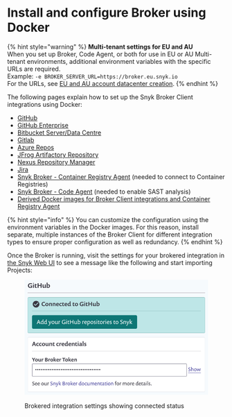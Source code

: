 # Install and configure Broker using Docker

{% hint style="warning" %}
**Multi-tenant settings for EU and AU**\
When you set up Broker, Code Agent, or both for use in EU or AU Multi-tenant environments, additional environment variables with the specific URLs are required.\
Example: `-e BROKER_SERVER_URL=https://broker.eu.snyk.io`\
For the URLs, see [EU and AU account datacenter creation](https://docs.snyk.io/snyk-processes/data-residency-at-snyk#eu-and-au-datacenter-account-creation).
{% endhint %}

The following pages explain how to set up the Snyk Broker Client integrations using Docker:

* [GitHub](broker-example-set-up-snyk-broker-with-github.md)
* [GitHub Enterprise](setup-broker-with-github-enterprise.md)
* [Bitbucket Server/Data Centre](data-center.md)
* [Gitlab](setup-broker-with-gitlab.md)
* [Azure Repos](setup-broker-with-azure-repos.md)
* [JFrog Artifactory Repository](set-up-snyk-broker-with-artifactory-repository.md)
* [Nexus Repository Manager](set-up-snyk-broker-with-nexus-repository-manager.md)
* [Jira](setup-broker-with-jira.md)
* [Snyk Broker - Container Registry Agent](../../snyk-broker-container-registry-agent/) (needed to connect to Container Registries)
* [Snyk Broker - Code Agent](../../snyk-broker-code-agent/) (needed to enable SAST analysis)
* [Derived Docker images for Broker Client integrations and Container Registry Agent](derived-docker-images-for-broker-client-integrations-and-container-registry-agent.md)

{% hint style="info" %}
You can customize the configuration using the environment variables in the Docker images. For this reason, install separate, multiple instances of the Broker Client for different integration types to ensure proper configuration as well as redundancy.
{% endhint %}

Once the Broker is running, visit the settings for your brokered integration in [the Snyk Web UI](https://app.snyk.io) to see a message like the following and start importing Projects:

<figure><img src="../../../../.gitbook/assets/image (60) (1).png" alt="Brokered integration settings showing connected status"><figcaption><p>Brokered integration settings showing connected status</p></figcaption></figure>
